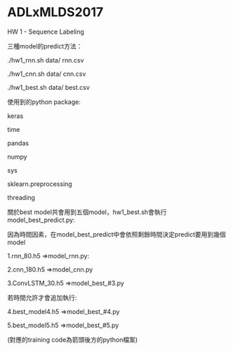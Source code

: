 # ADLxMLDS2017
HW 1 - Sequence Labeling

三種model的predict方法：

./hw1_rnn.sh data/ rnn.csv

./hw1_cnn.sh data/ cnn.csv

./hw1_best.sh data/ best.csv


使用到的python package:

keras

time

pandas

numpy

sys

sklearn.preprocessing

threading


關於best model共會用到五個model，hw1_best.sh會執行model_best_predict.py:

因為時間因素，在model_best_predict中會依照剩餘時間決定predict要用到幾個model

1.rnn_80.h5 =>model_rnn.py:

2.cnn_180.h5 =>model_cnn.py

3.ConvLSTM_30.h5 =>model_best_#3.py

若時間允許才會追加執行:

4.best_model4.h5 =>model_best_#4.py

5.best_model5.h5 =>model_best_#5.py

(對應的training code為箭頭後方的python檔案)

